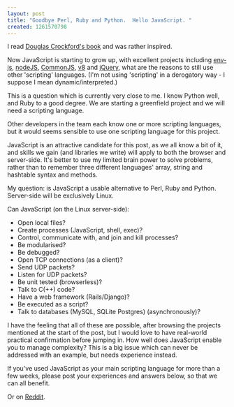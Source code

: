 ```yaml
--- 
layout: post
title: "Goodbye Perl, Ruby and Python.  Hello JavaScript. "
created: 1261570798
---
```

I read <a href="http://javascript.crockford.com/">Douglas Crockford's book</a> and was rather inspired.

Now JavaScript is starting to grow up, with excellent projects including <a href="http://github.com/thatcher/env-js">env-js</a>, <a href="http://nodejs.org/">nodeJS</a>, <a href="http://commonjs.org/">CommonJS</a>, <a href="http://code.google.com/p/v8/">v8</a> and <a href="http://jquery.com/">jQuery</a>, what are the reasons to still use other 'scripting' languages.  (I'm not using 'scripting' in a derogatory way - I suppose I mean dynamic/interpreted.)

This is a question which is currently very close to me.  I know Python well, and Ruby to a good degree.  We are starting a greenfield project and we will need a scripting language.

Other developers in the team each know one or more scripting languages, but it would seems sensible to use one scripting language for this project.

JavaScript is an attractive candidate for this post, as we all know a bit of it, and skills we gain (and libraries we write) will apply to both the browser and server-side.  It's better to use my limited brain power to solve problems, rather than to remember three different languages' array, string and hashtable syntax and methods.

My question: is JavaScript a usable alternative to Perl, Ruby and Python.  Server-side will be exclusively Linux.

Can JavaScript (on the Linux server-side):

<ul>
<li>Open local files?</li>
<li>Create processes (JavaScript, shell, exec)?</li>
<li>Control, communicate with, and join and kill processes?</li>
<li>Be modularised?</li>
<li>Be debugged?</li>
<li>Open TCP connections (as a client)?</li>
<li>Send UDP packets?</li>
<li>Listen for UDP packets?</li>
<li>Be unit tested (browserless)?</li>
<li>Talk to C(++) code?</li>
<li>Have a web framework (Rails/Django)?</li>
<li>Be executed as a script?</li>
<li>Talk to databases (MySQL, SQLite Postgres) (asynchronously)?</li>
</ul>

I have the feeling that all of these are possible, after browsing the projects mentioned at the start of the post, but I would love to have real-world practical confirmation before jumping in.  How well does JavaScript enable you to manage complexity?  This is a big issue which can never be addressed with an example, but needs experience instead.

If you've used JavaScript as your main scripting language for more than a few weeks, please post your experiences and answers below, so that we can all benefit.

Or on <a href="http://www.reddit.com/r/programming/comments/ahtq7/goodbye_perl_ruby_and_python_hello_javascript/">Reddit</a>.
